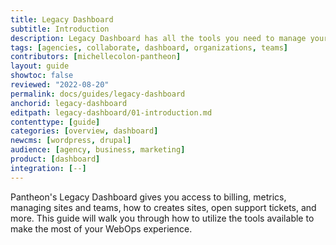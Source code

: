 ```yaml
---
title: Legacy Dashboard
subtitle: Introduction
description: Legacy Dashboard has all the tools you need to manage your sites, team, and more.
tags: [agencies, collaborate, dashboard, organizations, teams]
contributors: [michellecolon-pantheon]
layout: guide
showtoc: false
reviewed: "2022-08-20"
permalink: docs/guides/legacy-dashboard
anchorid: legacy-dashboard
editpath: legacy-dashboard/01-introduction.md
contenttype: [guide]
categories: [overview, dashboard]
newcms: [wordpress, drupal]
audience: [agency, business, marketing]
product: [dashboard]
integration: [--]
---
```


Pantheon's Legacy Dashboard gives you access to billing, metrics, managing sites and teams, how to creates sites, open support tickets, and more. This guide will walk you through how to utilize the tools available to make the most of your WebOps experience.

<Partial file="new-dashboard-info.md" />
